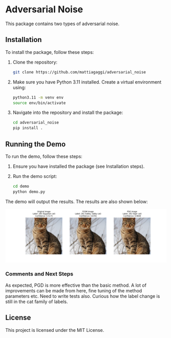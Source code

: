 # Adversarial Noise

This package contains two types of adversarial noise.

## Installation

To install the package, follow these steps:

1. Clone the repository:
    ```bash
    git clone https://github.com/mattiagaggi/adversarial_noise
    ```

2. Make sure you have Python 3.11 installed. Create a virtual environment using:
    ```bash
    python3.11 -m venv env
    source env/bin/activate
    ```

3. Navigate into the repository and install the package:
    ```bash
    cd adversarial_noise
    pip install .
    ```

## Running the Demo

To run the demo, follow these steps:

1. Ensure you have installed the package (see Installation steps).

2. Run the demo script:
    ```bash
    cd demo
    python demo.py
    ```

The demo will output the results. The results are also shown below:

![Demo Output](demo/output.png)

### Comments and Next Steps

As expected, PGD is more effective than the basic method. A lot of improvements can be made from here, fine tuning of the method parameters etc. Need to write tests also. Curious how the label change is still in the cat family of labels.

## License

This project is licensed under the MIT License.
